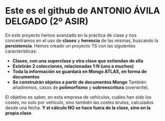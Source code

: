 # Este es el github de **ANTONIO ÁVILA DELGADO** (2º ASIR)
En este proyecto hemos avanzado en la práctica de clase y nos concentramos en el uso de **clases** y **herencia** de las mismas, buscando la **persistencia**.
Hemos creado un proyecto TS con las siguientes características:
* **Clases, con una superclase y otra clase que extiendan de ella**
* **Existirán 2 colecciones, relacionadas 1:N (uno a muchos)**
* **Toda la información se guardará en Mongo ATLAS, en forma de documentos**
* **Se construirán objetos a partir de documentos Mongo**
También añadiremos, casos de **polimorfismo** y **sobreescritura** (overwrite).

El objetivo es saber, en esta empresa de vehículos, cuáles han sido los costes, no solo por vehículo, sino también las costes brutos, calculados desde una fecha. **Y el cálculo NO se hace fuera de la clase, sino en la propia clase**.

